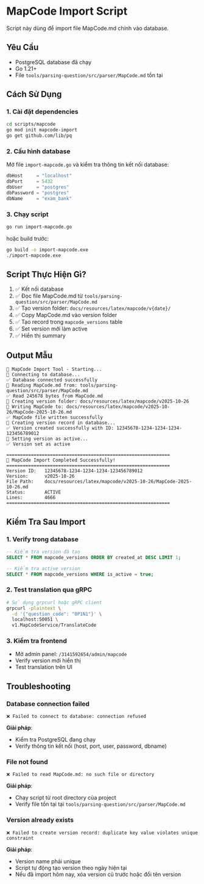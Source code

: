 # MapCode Import Script

Script này dùng để import file MapCode.md chính vào database.

## Yêu Cầu

- PostgreSQL database đã chạy
- Go 1.21+
- File `tools/parsing-question/src/parser/MapCode.md` tồn tại

## Cách Sử Dụng

### 1. Cài đặt dependencies

```bash
cd scripts/mapcode
go mod init mapcode-import
go get github.com/lib/pq
```

### 2. Cấu hình database

Mở file `import-mapcode.go` và kiểm tra thông tin kết nối database:

```go
dbHost     = "localhost"
dbPort     = 5432
dbUser     = "postgres"
dbPassword = "postgres"
dbName     = "exam_bank"
```

### 3. Chạy script

```bash
go run import-mapcode.go
```

hoặc build trước:

```bash
go build -o import-mapcode.exe
./import-mapcode.exe
```

## Script Thực Hiện Gì?

1. ✅ Kết nối database
2. ✅ Đọc file MapCode.md từ `tools/parsing-question/src/parser/MapCode.md`
3. ✅ Tạo version folder: `docs/resources/latex/mapcode/v{date}/`
4. ✅ Copy MapCode.md vào version folder
5. ✅ Tạo record trong `mapcode_versions` table
6. ✅ Set version mới làm active
7. ✅ Hiển thị summary

## Output Mẫu

```
🚀 MapCode Import Tool - Starting...
📡 Connecting to database...
✅ Database connected successfully
📖 Reading MapCode.md from: tools/parsing-question/src/parser/MapCode.md
✅ Read 245678 bytes from MapCode.md
📁 Creating version folder: docs/resources/latex/mapcode/v2025-10-26
💾 Writing MapCode to: docs/resources/latex/mapcode/v2025-10-26/MapCode-2025-10-26.md
✅ MapCode file written successfully
💾 Creating version record in database...
✅ Version created successfully with ID: 12345678-1234-1234-1234-123456789012
🔄 Setting version as active...
✅ Version set as active

============================================================
🎉 MapCode Import Completed Successfully!
============================================================
Version ID:   12345678-1234-1234-1234-123456789012
Version:      v2025-10-26
File Path:    docs/resources/latex/mapcode/v2025-10-26/MapCode-2025-10-26.md
Status:       ACTIVE
Lines:        4666
============================================================
```

## Kiểm Tra Sau Import

### 1. Verify trong database

```sql
-- Kiểm tra version đã tạo
SELECT * FROM mapcode_versions ORDER BY created_at DESC LIMIT 1;

-- Kiểm tra active version
SELECT * FROM mapcode_versions WHERE is_active = true;
```

### 2. Test translation qua gRPC

```bash
# Sử dụng grpcurl hoặc gRPC client
grpcurl -plaintext \
  -d '{"question_code": "0P1N1"}' \
  localhost:50051 \
  v1.MapCodeService/TranslateCode
```

### 3. Kiểm tra frontend

- Mở admin panel: `/3141592654/admin/mapcode`
- Verify version mới hiển thị
- Test translation trên UI

## Troubleshooting

### Database connection failed

```
❌ Failed to connect to database: connection refused
```

**Giải pháp**: 
- Kiểm tra PostgreSQL đang chạy
- Verify thông tin kết nối (host, port, user, password, dbname)

### File not found

```
❌ Failed to read MapCode.md: no such file or directory
```

**Giải pháp**:
- Chạy script từ root directory của project
- Verify file tồn tại tại `tools/parsing-question/src/parser/MapCode.md`

### Version already exists

```
❌ Failed to create version record: duplicate key value violates unique constraint
```

**Giải pháp**:
- Version name phải unique
- Script tự động tạo version theo ngày hiện tại
- Nếu đã import hôm nay, xóa version cũ trước hoặc đổi tên version

